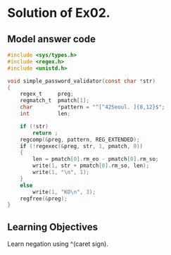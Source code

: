 # Solution of Ex02.

## Model answer code

```c
#include <sys/types.h>
#include <regex.h>
#include <unistd.h>

void simple_password_validator(const char *str)
{
	regex_t 	preg;
	regmatch_t	pmatch[1];
	char  		*pattern = "^[^42Seoul. ]{8,12}$";
	int 		len;

	if (!str)
		return ;
	regcomp(&preg, pattern, REG_EXTENDED);
	if (!regexec(&preg, str, 1, pmatch, 0))
	{
		len = pmatch[0].rm_eo - pmatch[0].rm_so;
		write(1, str + pmatch[0].rm_so, len);
		write(1, "\n", 1);
	}
	else
		write(1, "KO\n", 3);
	regfree(&preg);
}
```

## Learning Objectives

Learn negation using ^(caret sign).
